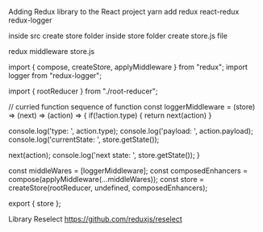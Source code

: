 Adding Redux library to the React project
yarn add redux react-redux redux-logger

inside src
create store folder
inside store folder create store.js file

redux middleware
store.js

import { compose, createStore, applyMiddleware } from "redux";
import logger from "redux-logger";

import { rootReducer } from "./root-reducer";

// curried function sequence of function
const loggerMiddleware = (store) => (next) => (action) => {
if(!action.type) {
return next(action)
}

console.log('type: ', action.type);
console.log('payload: ', action.payload);
console.log('currentState: ', store.getState());

next(action);
console.log('next state: ', store.getState());
}

const middleWares = [loggerMiddleware];
const composedEnhancers = compose(applyMiddleware(...middleWares));
const store = createStore(rootReducer, undefined, composedEnhancers);

export { store };

Library
Reselect
https://github.com/reduxjs/reselect
